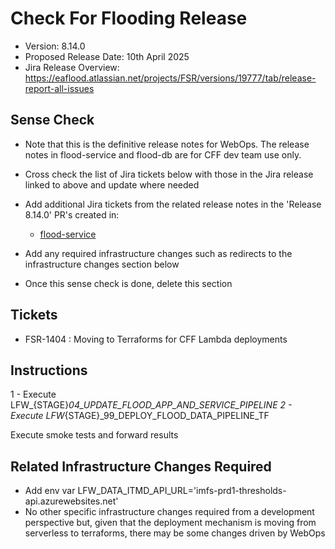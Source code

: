 # Check For Flooding Release

* Version: 8.14.0
* Proposed Release Date: 10th April 2025
* Jira Release Overview: https://eaflood.atlassian.net/projects/FSR/versions/19777/tab/release-report-all-issues

## Sense Check

* Note that this is the definitive release notes for WebOps. The release notes in flood-service and flood-db are for CFF dev team use only.
* Cross check the list of Jira tickets below with those in the Jira release linked to above and update where needed
* Add additional Jira tickets from the related release notes in the 'Release 8.14.0' PR's created in:
  * [flood-service](https://github.com/DEFRA/flood-service)

* Add any required infrastructure changes such as redirects to the infrastructure changes section below
* Once this sense check is done, delete this section

## Tickets

  * FSR-1404 : Moving to Terraforms for CFF Lambda deployments

## Instructions

  1 - Execute LFW_{STAGE}_04_UPDATE_FLOOD_APP_AND_SERVICE_PIPELINE
  2 - Execute LFW_{STAGE}_99_DEPLOY_FLOOD_DATA_PIPELINE_TF

Execute smoke tests and forward results

## Related Infrastructure Changes Required

* Add env var LFW_DATA_ITMD_API_URL='imfs-prd1-thresholds-api.azurewebsites.net'
* No other specific infrastructure changes required from a development perspective but, given that
  the deployment mechanism is moving from serverless to terraforms, there may be some changes
  driven by WebOps
